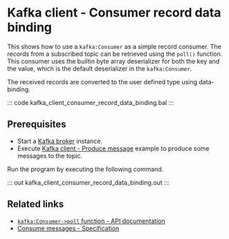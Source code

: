 # Kafka client - Consumer record data binding

This shows how to use a `kafka:Consumer` as a simple record consumer. The records from a subscribed topic can be retrieved using the `poll()` function. This consumer uses the builtin byte array deserializer for both the key and the value, which is the default deserializer in the `kafka:Consumer`.

The received records are converted to the user defined type using data-binding.

::: code kafka_client_consumer_record_data_binding.bal :::

## Prerequisites
- Start a [Kafka broker](https://kafka.apache.org/quickstart) instance.
- Execute [Kafka client - Produce message](/learn/by-example/kafka-client-produce-message) example to produce some messages to the topic. 

Run the program by executing the following command.

::: out kafka_client_consumer_record_data_binding.out :::

## Related links
- [`kafka:Consumer->poll` function - API documentation](https://lib.ballerina.io/ballerinax/kafka/3.4.0/clients/Consumer#poll)
- [Consume messages - Specification](https://github.com/ballerina-platform/module-ballerinax-kafka/blob/master/docs/spec/spec.md#422-consume-messages)

